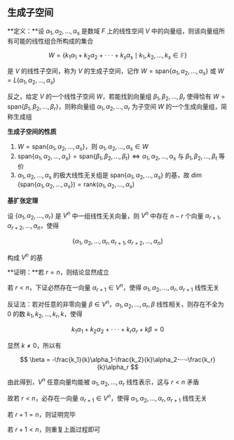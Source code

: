 ## 生成子空间

**定义：**设 $\alpha_1, \alpha_2,...,\alpha_s$ 是数域 $F$ 上的线性空间 $V$ 中的向量组，则该向量组所有可能的线性组合所构成的集合

$$
W=\{k_1\alpha_1+k_2\alpha_2+···+k_s\alpha_s \mid k_1, k_2,...,k_s \in \mathbb{F}\}
$$

是 $V$ 的线性子空间，称为 $V$ 的生成子空间，记作 $W=\text {span}\{\alpha_1, \alpha_2,...,\alpha_s\}$ 或 $W=L (\alpha_1,\alpha_2,...,\alpha_s)$

反之，给定 $V$ 的一个线性子空间 $W$，若能找到向量组 $\beta_1,\beta_2,...,\beta_r$ 使得恰有 $W=\text {span}\{\beta_1,\beta_2,...,\beta_r\}$，则称向量组 $\alpha_1,\alpha_2,...,\alpha_r$ 为子空间 $W$ 的一个生成向量组，简称生成组

**生成子空间的性质**

1.  $W=\text {span}\{\alpha_1, \alpha_2,...,\alpha_s\}$，则 $\alpha_1,\alpha_2, ..., \alpha_s \in W$
2.  $\text {span}\{\alpha_1, \alpha_2,...,\alpha_s\}=\text {span}\{\beta_1, \beta_2,...,\beta_t\}\Leftrightarrow \alpha_1, \alpha_2,...,\alpha_s$ 与 $\beta_1,\beta_2,...,\beta_t$ 等价
3.  $\alpha_1,\alpha_2,...,\alpha_s$ 的极大线性无关组是 $\text {span}\{\alpha_1,\alpha_2,...,\alpha_s\}$ 的基，故 $\dim (\text {span}\{\alpha_1,\alpha_2,...,\alpha_s\})=\mathrm {rank}(\alpha_1,\alpha_2,...,\alpha_s)$

**基扩张定理**

设 $\{\alpha_1,\alpha_2,...,\alpha_r\}$ 是 $V^n$ 中一组线性无关向量，则 $V^n$ 中存在 $n-r$ 个向量 $\alpha_{r+1},\alpha_{r+2},...,\alpha_n$，使得

$$
\{\alpha_1, \alpha_2,...,\alpha_r,\alpha_{r+1},\alpha_{r+2},...,\alpha_n\}
$$

构成 $V^n$ 的基

**证明：**若 $r=n$，则结论显然成立

若 $r<n$，下证必然存在一向量 $\alpha_{r+1}\in V^n$，使得 $\alpha_1, \alpha_2,...,\alpha_r,\alpha_{r+1}$ 线性无关

反证法：若对任意的非零向量 $\beta \in V^n$，$\alpha_1, \alpha_2,...,\alpha_r,\beta$ 线性相关，则存在不全为 0 的数 $k_1,k_2,...,k_r,k$，使得

$$
k_1\alpha_1+k_2\alpha_2+···+k_r\alpha_r+k\beta=0
$$

显然 $k\neq 0$，所以有

$$
\beta = -\frac{k_1}{k}\alpha_1-\frac{k_2}{k}\alpha_2-···-\frac{k_r}{k}\alpha_r
$$

由此得到，$V^n$ 任意向量均能被 $\alpha_1,\alpha_2,...,\alpha_r$ 线性表示，这与 $r<n$ 矛盾

故若 $r<n$，必存在一向量 $\alpha_{r+1}\in V^n$，使得 $\alpha_1,\alpha_2,...,\alpha_r,\alpha_{r+1}$ 线性无关

若 $r+1=n$，则证明完毕

若 $r+1<n$，则重复上面过程即可 